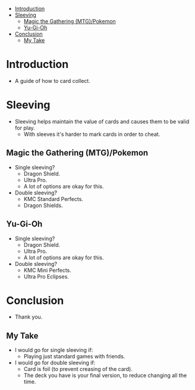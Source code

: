 - [Introduction](#introduction)
- [Sleeving](#sleeving)
  - [Magic the Gathering (MTG)/Pokemon](#magic-the-gathering-mtgpokemon)
  - [Yu-Gi-Oh](#yu-gi-oh)
- [Conclusion](#conclusion)
  - [My Take](#my-take)

# Introduction

- A guide of how to card collect.

# Sleeving

- Sleeving helps maintain the value of cards and causes them to be valid for play.
  - With sleeves it's harder to mark cards in order to cheat.

## Magic the Gathering (MTG)/Pokemon

- Single sleeving?
  - Dragon Shield.
  - Ultra Pro.
  - A lot of options are okay for this.
- Double sleeving?
  - KMC Standard Perfects.
  - Dragon Shields.

## Yu-Gi-Oh

- Single sleeving?
  - Dragon Shield.
  - Ultra Pro.
  - A lot of options are okay for this.
- Double sleeving?
  - KMC Mini Perfects.
  - Ultra Pro Eclipses.

# Conclusion

- Thank you.

## My Take

- I would go for single sleeving if:
  - Playing just standard games with friends.
- I would go for double sleeving if:
  - Card is foil (to prevent creasing of the card).
  - The deck you have is your final version, to reduce changing all the time.

